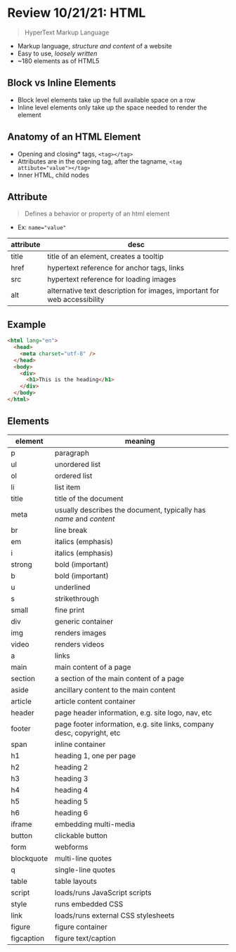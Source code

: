 # Review 10/21/21: HTML

> HyperText Markup Language

- Markup language, _structure and content_ of a website
- Easy to use, _loosely written_
- ~180 elements as of HTML5

## Block vs Inline Elements

- Block level elements take up the full available space on a row
- Inline level elements only take up the space needed to render the element

## Anatomy of an HTML Element

- Opening and closing\* tags, `<tag></tag>`
- Attributes are in the opening tag, after the tagname, `<tag attibute="value"></tag>`
- Inner HTML, child nodes

## Attribute

> Defines a behavior or property of an html element

- Ex: `name="value"`

| attribute | desc                                                                     |
| --------- | ------------------------------------------------------------------------ |
| title     | title of an element, creates a tooltip                                   |
| href      | hypertext reference for anchor tags, links                               |
| src       | hypertext reference for loading images                                   |
| alt       | alternative text description for images, important for web accessibility |

## Example

```html
<html lang="en">
  <head>
    <meta charset="utf-8" />
  </head>
  <body>
    <div>
      <h1>This is the heading</h1>
    </div>
  </body>
</html>
```

## Elements

| element    | meaning                                                                |
| ---------- | ---------------------------------------------------------------------- |
| p          | paragraph                                                              |
| ul         | unordered list                                                         |
| ol         | ordered list                                                           |
| li         | list item                                                              |
| title      | title of the document                                                  |
| meta       | usually describes the document, typically has _name_ and _content_     |
| br         | line break                                                             |
| em         | italics (emphasis)                                                     |
| i          | italics (emphasis)                                                     |
| strong     | bold (important)                                                       |
| b          | bold (important)                                                       |
| u          | underlined                                                             |
| s          | strikethrough                                                          |
| small      | fine print                                                             |
| div        | generic container                                                      |
| img        | renders images                                                         |
| video      | renders videos                                                         |
| a          | links                                                                  |
| main       | main content of a page                                                 |
| section    | a section of the main content of a page                                |
| aside      | ancillary content to the main content                                  |
| article    | article content container                                              |
| header     | page header information, e.g. site logo, nav, etc                      |
| footer     | page footer information, e.g. site links, company desc, copyright, etc |
| span       | inline container                                                       |
| h1         | heading 1, one per page                                                |
| h2         | heading 2                                                              |
| h3         | heading 3                                                              |
| h4         | heading 4                                                              |
| h5         | heading 5                                                              |
| h6         | heading 6                                                              |
| iframe     | embedding multi-media                                                  |
| button     | clickable button                                                       |
| form       | webforms                                                               |
| blockquote | multi-line quotes                                                      |
| q          | single-line quotes                                                     |
| table      | table layouts                                                          |
| script     | loads/runs JavaScript scripts                                          |
| style      | runs embedded CSS                                                      |
| link       | loads/runs external CSS stylesheets                                    |
| figure     | figure container                                                       |
| figcaption | figure text/caption                                                    |
